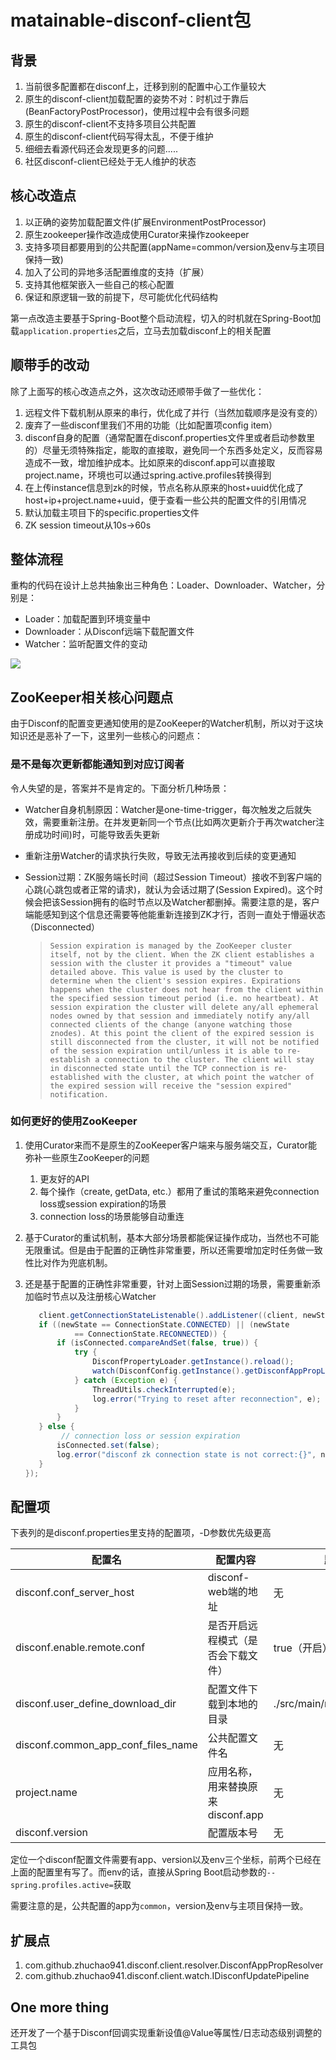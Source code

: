 # matainable-disconf-client包

## 背景

1. 当前很多配置都在disconf上，迁移到别的配置中心工作量较大
2. 原生的disconf-client加载配置的姿势不对：时机过于靠后(BeanFactoryPostProcessor)，使用过程中会有很多问题
3. 原生的disconf-client不支持多项目公共配置
4. 原生的disconf-client代码写得太乱，不便于维护
5. 细细去看源代码还会发现更多的问题.....
6. 社区disconf-client已经处于无人维护的状态

## 核心改造点

1. 以正确的姿势加载配置文件(扩展EnvironmentPostProcessor)
2. 原生zookeeper操作改造成使用Curator来操作zookeeper
3. 支持多项目都要用到的公共配置(appName=common/version及env与主项目保持一致)
4. 加入了公司的异地多活配置维度的支持（扩展）
5. 支持其他框架嵌入一些自己的核心配置
5. 保证和原逻辑一致的前提下，尽可能优化代码结构

第一点改造主要基于Spring-Boot整个启动流程，切入的时机就在Spring-Boot加载`application.properties`之后，立马去加载disconf上的相关配置

## 顺带手的改动

除了上面写的核心改造点之外，这次改动还顺带手做了一些优化：

1. 远程文件下载机制从原来的串行，优化成了并行（当然加载顺序是没有变的）
2. 废弃了一些disconf里我们不用的功能（比如配置项config item）
3. disconf自身的配置（通常配置在disconf.properties文件里或者启动参数里的）尽量无须特殊指定，能取的直接取，避免同一个东西多处定义，反而容易造成不一致，增加维护成本。比如原来的disconf.app可以直接取project.name，环境也可以通过spring.active.profiles转换得到
4. 在上传instance信息到zk的时候，节点名称从原来的host+uuid优化成了host+ip+project.name+uuid，便于查看一些公共的配置文件的引用情况
5. 默认加载主项目下的specific.properties文件
6. ZK session timeout从10s->60s

## 整体流程

重构的代码在设计上总共抽象出三种角色：Loader、Downloader、Watcher，分别是：

- Loader：加载配置到环境变量中
- Downloader：从Disconf远端下载配置文件
- Watcher：监听配置文件的变动

![](http://assets.processon.com/chart_image/5c4d2fd1e4b025fe7c8c1bd4.png)

## ZooKeeper相关核心问题点

由于Disconf的配置变更通知使用的是ZooKeeper的Watcher机制，所以对于这块知识还是恶补了一下，这里列一些核心的问题点：

### 是不是每次更新都能通知到对应订阅者

令人失望的是，答案并不是肯定的。下面分析几种场景：

- Watcher自身机制原因：Watcher是one-time-trigger，每次触发之后就失效，需要重新注册。在并发更新同一个节点(比如两次更新介于再次watcher注册成功时间)时，可能导致丢失更新

- 重新注册Watcher的请求执行失败，导致无法再接收到后续的变更通知

- Session过期：ZK服务端长时间（超过Session Timeout）接收不到客户端的心跳(心跳包或者正常的请求)，就认为会话过期了(Session Expired)。这个时候会把该Session拥有的临时节点以及Watcher都删掉。需要注意的是，客户端能感知到这个信息还需要等他能重新连接到ZK才行，否则一直处于懵逼状态（Disconnected）
     >     Session expiration is managed by the ZooKeeper cluster itself, not by the client. When the ZK client establishes a session with the cluster it provides a "timeout" value detailed above. This value is used by the cluster to determine when the client's session expires. Expirations happens when the cluster does not hear from the client within the specified session timeout period (i.e. no heartbeat). At session expiration the cluster will delete any/all ephemeral nodes owned by that session and immediately notify any/all connected clients of the change (anyone watching those znodes). At this point the client of the expired session is still disconnected from the cluster, it will not be notified of the session expiration until/unless it is able to re-establish a connection to the cluster. The client will stay in disconnected state until the TCP connection is re-established with the cluster, at which point the watcher of the expired session will receive the "session expired" notification.


### 如何更好的使用ZooKeeper

1. 使用Curator来而不是原生的ZooKeeper客户端来与服务端交互，Curator能弥补一些原生ZooKeeper的问题

    1. 更友好的API
    2. 每个操作（create, getData, etc.）都用了重试的策略来避免connection loss或session expiration的场景
    3. connection loss的场景能够自动重连

2. 基于Curator的重试机制，基本大部分场景都能保证操作成功，当然也不可能无限重试。但是由于配置的正确性非常重要，所以还需要增加定时任务做一致性比对作为兜底机制。

3. 还是基于配置的正确性非常重要，针对上面Session过期的场景，需要重新添加临时节点以及注册核心Watcher

    ```java
       client.getConnectionStateListenable().addListener((client, newState) -> {
       if ((newState == ConnectionState.CONNECTED) || (newState
               == ConnectionState.RECONNECTED)) {
           if (isConnected.compareAndSet(false, true)) {
               try {
                   DisconfPropertyLoader.getInstance().reload();
                   watch(DisconfConfig.getInstance().getDisconfAppPropList());
               } catch (Exception e) {
                   ThreadUtils.checkInterrupted(e);
                   log.error("Trying to reset after reconnection", e);
               }
           }
       } else {
            // connection loss or session expiration
           isConnected.set(false);
           log.error("disconf zk connection state is not correct:{}", newState.name());
       }
   });
    ```

## 配置项

下表列的是disconf.properties里支持的配置项，-D参数优先级更高

| 配置名 | 配置内容 | 默认值 |
| --- | --- | --- |
| disconf.conf_server_host | disconf-web端的地址 | 无 |
| disconf.enable.remote.conf | 是否开启远程模式（是否会下载文件） | true（开启） |
| disconf.user_define_download_dir | 配置文件下载到本地的目录 | ./src/main/resources/config |
| disconf.common_app_conf_files_name | 公共配置文件名 | 无 |
| project.name | 应用名称，用来替换原来disconf.app | 无 |
| disconf.version | 配置版本号 | 无 |

定位一个disconf配置文件需要有app、version以及env三个坐标，前两个已经在上面的配置里有写了。而env的话，直接从Spring Boot启动参数的`--spring.profiles.active=`获取

需要注意的是，公共配置的app为`common`，version及env与主项目保持一致。

## 扩展点

1. com.github.zhuchao941.disconf.client.resolver.DisconfAppPropResolver
2. com.github.zhuchao941.disconf.client.watch.IDisconfUpdatePipeline

## One more thing

还开发了一个基于Disconf回调实现重新设值@Value等属性/日志动态级别调整的工具包

